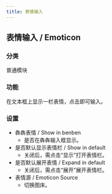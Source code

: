 ```yaml
---
title: 表情输入
---
```


## 表情输入 / Emoticon

### 分类

普通模块

### 功能

在文本框上显示一栏表情，点击即可输入。

### 设置

- 犇犇表情 / Show in benben
  - 是否在犇犇输入框显示。
- 是否默认显示表情栏 / Show in default
  - 关闭后，需点击“显示”打开表情栏。
- 是否默认展开表情 / Expand in default
  - 关闭后，需点击“展开”展开表情栏。
- 表情源 / Emoticon Source
  - 切换图床。
